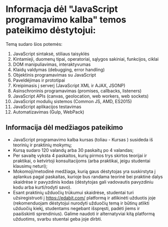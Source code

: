 # Informacja dėl "JavaScript programavimo kalba" temos pateikimo dėstytojui:

Temą sudaro šios potemės:

1. JavaScript sintaksė, stiliaus taisyklės
2. Kintamieji, duomenų tipai, operatoriai, sąlygos sakiniai, funkcijos, ciklai
3. DOM manipuliavimas, interaktyvumas
4. Klaidų valdymas (debugging, error handling)
5. Objektinis programavimas su JavaScript
6. Paveldėjimas ir prototipai
7. Kreipimasis į serverį (JavaScript XML ir AJAX, JSONP)
8. Asinschroninis programavimas (promises, callbacks, listeners)
9. JavaScript APIs (canvas, geolocation, web workers, web sockets)
10. JavaScript modulių sistemos (Common JS, AMD, ES2015)
11. JavaScript aplikacijos testavimas
12. Automatizavimas (Gulp, WebPack)

## Informacija dėl medžiagos pateikimo

- JavaScript programavimo kalba kursas (toliau - Kursas ) susideda iš teorinių ir praktinių mokymų;
- Kursą sudaro 120 valandų arba 30 paskaitų po 4 valandas;
- Per savaitę vyksta 4 paskaitos, kurių pirmos trys skirtos teorijai ir praktikai, o ketvirtoji konsultacijoms (arba praktikai, jeigu studentai klausimų neturi);
- Mokomoji/metodinė medžiaga, kurią gaus dėstytojas yra suskirstyta į aplankus pagal paskaitas, kurioje bus randama teorinė bei praktinė dalys skaidrėse ir pavyzdinis kodas (dėstytojas gali vadovautis pavyzdiniu kodu arba kurti/rodyti savo).
- Esant praktinių užduočių trūkumui skaidrėse, studentai turi užsiregistruoti į https://edabit.com/ platformą ir atlikinėti užduotis joje (rekomenduojam dėstytojui nurodyti užduočių temą ir būtinų atlikti užduočių kiekį, studentams negebant išspręsti, padėti jiems ir paaišskinti sprendinius). Galime naudoti ir alternatyviai kitą platformą užduotims, svarbu stuentai geba joje dirbti.
